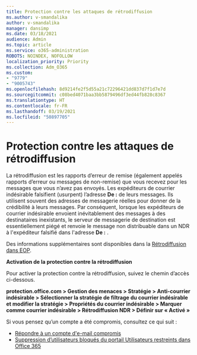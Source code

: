 ```yaml
---
title: Protection contre les attaques de rétrodiffusion
ms.author: v-smandalika
author: v-smandalika
manager: dansimp
ms.date: 03/18/2021
audience: Admin
ms.topic: article
ms.service: o365-administration
ROBOTS: NOINDEX, NOFOLLOW
localization_priority: Priority
ms.collection: Adm_O365
ms.custom:
- "9779"
- "9005743"
ms.openlocfilehash: 8d9214fe2f5d55a21c72296421dd837d7f1d7e7d
ms.sourcegitcommit: c08bed4071baa3bb5879496df3ed44fb828c8367
ms.translationtype: HT
ms.contentlocale: fr-FR
ms.lasthandoff: 03/19/2021
ms.locfileid: "50897705"
---
```

# <a name="protection-from-backscatter-attack"></a>Protection contre les attaques de rétrodiffusion

La rétrodiffusion est les rapports d’erreur de remise (également appelés rapports d’erreur ou messages de non-remise) que vous recevez pour les messages que vous n’avez pas envoyés. Les expéditeurs de courrier indésirable falsifient (usurpent) l’adresse **De :** de leurs messages. Ils utilisent souvent des adresses de messagerie réelles pour donner de la crédibilité à leurs messages. Par conséquent, lorsque les expéditeurs de courrier indésirable envoient inévitablement des messages à des destinataires inexistants, le serveur de messagerie de destination est essentiellement piégé et renvoie le message non distribuable dans un NDR à l'expéditeur falsifié dans l'adresse **De :** .

Des informations supplémentaires sont disponibles dans la [Rétrodiffusion dans EOP](https://docs.microsoft.com/microsoft-365/security/office-365-security/backscatter-messages-and-eop).

**Activation de la protection contre la rétrodiffusion**

Pour activer la protection contre la rétrodiffusion, suivez le chemin d’accès ci-dessous.

**protection.office.com > Gestion des menaces > Stratégie > Anti-courrier indésirable > Sélectionner la stratégie de filtrage du courrier indésirable et modifier la stratégie > Propriétés du courrier indésirable > Marquer comme courrier indésirable > Rétrodiffusion NDR > Définir sur « Activé »**

Si vous pensez qu’un compte a été compromis, consultez ce qui suit :

- [Répondre à un compte d'e-mail compromis](https://docs.microsoft.com/microsoft-365/security/office-365-security/responding-to-a-compromised-email-account)
- [Suppression d’utilisateurs bloqués du portail Utilisateurs restreints dans Office 365](https://docs.microsoft.com/microsoft-365/security/office-365-security/removing-user-from-restricted-users-portal-after-spam)



